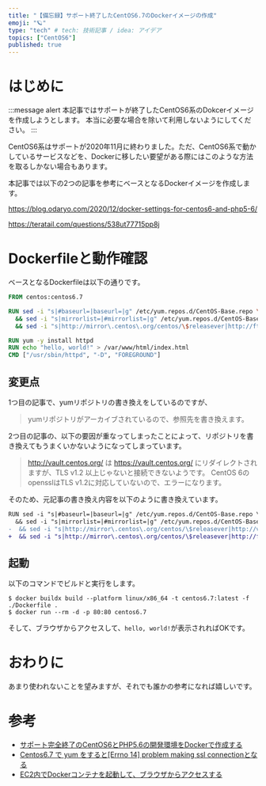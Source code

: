 ```yaml
---
title: "【備忘録】サポート終了したCentOS6.7のDockerイメージの作成"
emoji: "🪐"
type: "tech" # tech: 技術記事 / idea: アイデア
topics: ["CentOS6"]
published: true
---
```


# はじめに

:::message alert
本記事ではサポートが終了したCentOS6系のDokcerイメージを作成しようとします。
本当に必要な場合を除いて利用しないようにしてください。
:::

CentOS6系はサポートが2020年11月に終わりました。ただ、CentOS6系で動かしているサービスなどを、Dockerに移したい要望がある際にはこのような方法を取るしかない場合もあります。

本記事では以下の2つの記事を参考にベースとなるDockerイメージを作成します。

https://blog.odaryo.com/2020/12/docker-settings-for-centos6-and-php5-6/

https://teratail.com/questions/538ut77715pp8j

# Dockerfileと動作確認

ベースとなるDockerfileは以下の通りです。

```Dockerfile
FROM centos:centos6.7

RUN sed -i "s|#baseurl=|baseurl=|g" /etc/yum.repos.d/CentOS-Base.repo \
  && sed -i "s|mirrorlist=|#mirrorlist=|g" /etc/yum.repos.d/CentOS-Base.repo \
  && sed -i "s|http://mirror\.centos\.org/centos/\$releasever|http://ftp\.riken\.jp/Linux/centos-vault/6.7|g" /etc/yum.repos.d/CentOS-Base.repo

RUN yum -y install httpd
RUN echo "hello, world!" > /var/www/html/index.html
CMD ["/usr/sbin/httpd", "-D", "FOREGROUND"]
```

## 変更点

1つ目の記事で、yumリポジトリの書き換えをしているのですが、

> yumリポジトリがアーカイブされているので、参照先を書き換えます。

2つ目の記事の、以下の要因が重なってしまったことによって、リポジトリを書き換えてもうまくいかないようになってしまっています。

> http://vault.centos.org/ は https://vault.centos.org/ にリダイレクトされますが、TLS v1.2 以上じゃないと接続できないようです。
CentOS 6のopensslはTLS v1.2に対応していないので、エラーになります。


そのため、元記事の書き換え内容を以下のように書き換えています。

```diff Dockerfile
RUN sed -i "s|#baseurl=|baseurl=|g" /etc/yum.repos.d/CentOS-Base.repo \
  && sed -i "s|mirrorlist=|#mirrorlist=|g" /etc/yum.repos.d/CentOS-Base.repo \
-  && sed -i "s|http://mirror\.centos\.org/centos/\$releasever|http://vault\.centos\.org/centos/6.9|g" /etc/yum.repos.d/CentOS-Base.repo
+  && sed -i "s|http://mirror\.centos\.org/centos/\$releasever|http://ftp\.riken\.jp/Linux/centos-vault/6.7|g" /etc/yum.repos.d/CentOS-Base.repo
```

## 起動

以下のコマンドでビルドと実行をします。

```shell
$ docker buildx build --platform linux/x86_64 -t centos6.7:latest -f ./Dockerfile .
$ docker run --rm -d -p 80:80 centos6.7
```

そして、ブラウザからアクセスして、`hello, world!`が表示されればOKです。

# おわりに

あまり使われないことを望みますが、それでも誰かの参考になれば嬉しいです。

# 参考

- [サポート完全終了のCentOS6とPHP5.6の開発環境をDockerで作成する](https://blog.odaryo.com/2020/12/docker-settings-for-centos6-and-php5-6/)
- [Centos6.7 で yum をすると[Errno 14] problem making ssl connectionとなる](https://teratail.com/questions/538ut77715pp8j)
- [EC2内でDockerコンテナを起動して、ブラウザからアクセスする](https://weseek.co.jp/tech/2196/)